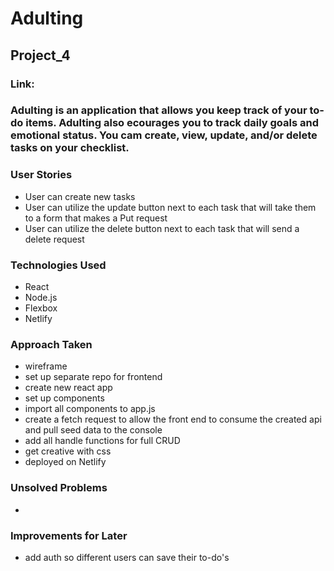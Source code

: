 # Adulting

## Project_4

### Link:

### Adulting is an application that allows you keep track of your to-do items. Adulting also ecourages you to track daily goals and emotional status. You cam create, view, update, and/or delete tasks on your checklist.

### User Stories 
- User can create new tasks
- User can utilize the update button next to each task that will take them to a form that makes a Put request
- User can utilize the delete button next to each task that will send a delete request 

### Technologies Used 
- React
- Node.js
- Flexbox
- Netlify

### Approach Taken
- wireframe 
- set up separate repo for frontend
- create new react app
- set up components
- import all components to app.js
- create a fetch request to allow the front end to consume the created api and pull seed data to the console
- add all handle functions for full CRUD
- get creative with css
- deployed on Netlify

### Unsolved Problems
-  

### Improvements for Later
- add auth so different users can save their to-do's